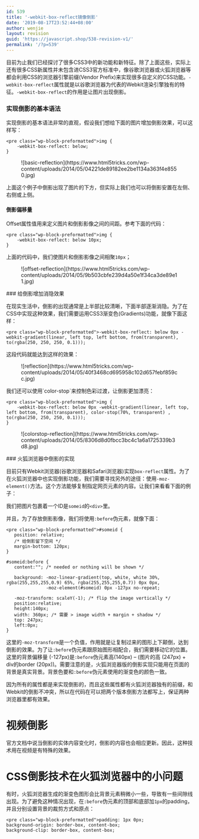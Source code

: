 ```yaml
---
id: 539
title: '-webkit-box-reflect镜像倒影'
date: '2019-08-17T23:52:44+08:00'
author: wenjie
layout: revision
guid: 'https://javascript.shop/538-revision-v1/'
permalink: '/?p=539'
---
```


目前为止我们已经探讨了很多CSS3中的新功能和新特征。除了上面这些，实际上还有很多CSS新属性并未包含进CSS3官方标准中，像谷歌浏览器或火狐浏览器等都会利用CSS的浏览器引擎前缀(Vendor Prefix)来实现很多自定义的CSS功能。`-webkit-box-reflect`属性就是以谷歌浏览器为代表的Webkit渲染引擎独有的特征。`-webkit-box-reflect`的作用是让图片出现倒影。

### 实现倒影的基本语法

实现倒影的基本语法非常的直观，假设我们想给下面的图片增加倒影效果，可以这样写：

```
<pre class="wp-block-preformatted">img {
    -webkit-box-reflect: below;
}
```

<figure class="wp-block-image">![basic-reflection](https://www.html5tricks.com/wp-content/uploads/2014/05/04221de89182ee2be1134a363f4e8550.jpg)</figure>上面这个例子中倒影出现了图片的下方，但实际上我们也可以将倒影安置在左侧、右侧或上侧。

#### 倒影偏移量

Offset属性值用来定义图片和倒影影像之间的间距。参考下面的代码：

```
<pre class="wp-block-preformatted">img {
    -webkit-box-reflect: below 10px;
}
```

上面的代码中，我们使图片和倒影影像之间相聚`10px`；

<figure class="wp-block-image">![offset-reflection](https://www.html5tricks.com/wp-content/uploads/2014/05/9b503cbfe239d4a50e1f34ca3de89e11.jpg)</figure>### 给倒影增加消隐效果

在现实生活中，倒影的出现通常是上半部比较清晰，下面半部逐渐消隐。为了在CSS中实现这种效果，我们需要运用CSS3渐变色(Gradients)功能，就像下面这样：

```
<pre class="wp-block-preformatted">-webkit-box-reflect: below 0px -webkit-gradient(linear, left top, left bottom, from(transparent), to(rgba(250, 250, 250, 0.1)));
```

这段代码就能达到这样的效果：

<figure class="wp-block-image">![reflection](https://www.html5tricks.com/wp-content/uploads/2014/05/40f3468cd695958c102d657febf859cc.jpg)</figure>我们还可以使用`color-stop`来控制色彩过渡，让倒影更加漂亮：

```
<pre class="wp-block-preformatted">img {
	-webkit-box-reflect: below 0px -webkit-gradient(linear, left top, left bottom, from(transparent), color-stop(70%, transparent) , to(rgba(250, 250, 250, 0.1)));
}
```

<figure class="wp-block-image">![colorstop-reflection](https://www.html5tricks.com/wp-content/uploads/2014/05/8306d8d0fbcc3bc4c1a6a1725339b3d8.jpg)</figure>### 火狐浏览器中倒影的实现

目前只有Webkit浏览器(谷歌浏览器和Safari浏览器)实现`box-reflect`属性。为了在火狐浏览器中也实现倒影功能，我们需要寻找另外的途径：使用`-moz-element()`方法。这个方法能够复制指定网页元素的内容。让我们来看看下面的例子：

我们把图片包裹着一个ID是`someid`的`<div>`里。

并且，为了存放倒影影像，我们将使用`:before`伪元素，就像下面：

```
<pre class="wp-block-preformatted">#someid {
   position: relative;
   /* 给倒影留下空间 */
   margin-bottom: 120px;
}

#someid:before {
   content:""; /* needed or nothing will be shown */

   background: -moz-linear-gradient(top, white, white 30%, rgba(255,255,255,0.9) 65%, rgba(255,255,255,0.7)) 0px 0px, 
               -moz-element(#someid) 0px -127px no-repeat;

   -moz-transform: scaleY(-1); /* flip the image vertically */
   position:relative;
   height:140px;
   width: 360px; /* 需要 > image width + margin + shadow */
   top: 247px;
   left:0px;
}
```

这里的`-moz-transform`是一个负值，作用就是让复制过来的图形上下颠倒，达到倒影的效果。为了让`:before`伪元素跟原始图形相配合，我们需要移动它的位置。这里的背景偏移量 (-127px)是`:before`伪元素高(140px) – (图片的高 (247px) + div的border (20px))。需要注意的是，火狐浏览器版的倒影实现只能用在页面的背景是真实背景。背景色要和`:before`伪元素使用的渐变色的颜色一致。

因为所有的属性都是来实现倒影的，而且这些属性都有火狐浏览器独有的前缀，和Webkit的倒影不冲突，所以在代码在可以把两个版本倒影方法都写上，保证两种浏览器里都有效果。

# 视频倒影

官方文档中说当倒影的实体内容变化时，倒影的内容也会相应更新。因此，这种技术用在视频是有特殊的效果。

# CSS倒影技术在火狐浏览器中的小问题

有时，火狐浏览器生成的渐变色图形会比背景元素稍微小一些，导致有一些间隙线出现。为了避免这种情况出现，在`:before`伪元素的顶部和底部加`1px`的padding，并且分别设置背景的裁剪方式和原点：

```
<pre class="wp-block-preformatted">padding: 1px 0px;
background-origin: border-box, content-box;
background-clip: border-box, content-box;
```